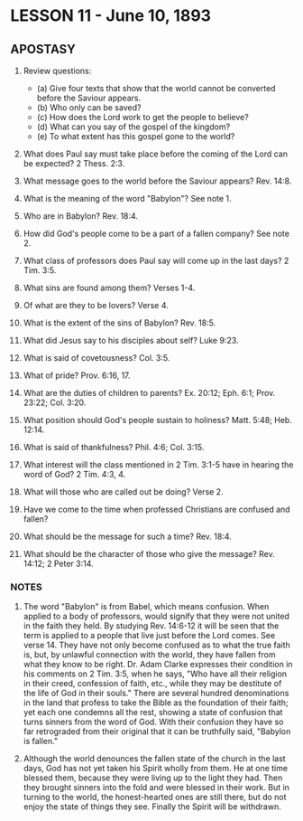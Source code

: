 # LESSON 11 - June 10, 1893
## APOSTASY

1. Review questions:
   - (a) Give four texts that show that the world cannot be converted before the Saviour appears.
   - (b) Who only can be saved?
   - (c) How does the Lord work to get the people to believe?
   - (d) What can you say of the gospel of the kingdom?
   - (e) To what extent has this gospel gone to the world?

2. What does Paul say must take place before the coming of the Lord can be expected? 2 Thess. 2:3.
3. What message goes to the world before the Saviour appears? Rev. 14:8.
4. What is the meaning of the word "Babylon"? See note 1.
5. Who are in Babylon? Rev. 18:4.
6. How did God's people come to be a part of a fallen company? See note 2.
7. What class of professors does Paul say will come up in the last days? 2 Tim. 3:5.
8. What sins are found among them? Verses 1-4.
9. Of what are they to be lovers? Verse 4.
10. What is the extent of the sins of Babylon? Rev. 18:5.
11. What did Jesus say to his disciples about self? Luke 9:23.
12. What is said of covetousness? Col. 3:5.
13. What of pride? Prov. 6:16, 17.
14. What are the duties of children to parents? Ex. 20:12; Eph. 6:1; Prov. 23:22; Col. 3:20.
15. What position should God's people sustain to holiness? Matt. 5:48; Heb. 12:14.
16. What is said of thankfulness? Phil. 4:6; Col. 3:15.
17. What interest will the class mentioned in 2 Tim. 3:1-5 have in hearing the word of God? 2 Tim. 4:3, 4.
18. What will those who are called out be doing? Verse 2.
19. Have we come to the time when professed Christians are confused and fallen?
20. What should be the message for such a time? Rev. 18:4.
21. What should be the character of those who give the message? Rev. 14:12; 2 Peter 3:14.

### NOTES

1. The word "Babylon" is from Babel, which means confusion. When applied to a body of professors, would signify that they were not united in the faith they held. By studying Rev. 14:6-12 it will be seen that the term is applied to a people that live just before the Lord comes. See verse 14. They have not only become confused as to what the true faith is, but, by unlawful connection with the world, they have fallen from what they know to be right. Dr. Adam Clarke expresses their condition in his comments on 2 Tim. 3:5, when he says, "Who have all their religion in their creed, confession of faith, etc., while they may be destitute of the life of God in their souls." There are several hundred denominations in the land that profess to take the Bible as the foundation of their faith; yet each one condemns all the rest, showing a state of confusion that turns sinners from the word of God. With their confusion they have so far retrograded from their original that it can be truthfully said, "Babylon is fallen."

2. Although the world denounces the fallen state of the church in the last days, God has not yet taken his Spirit wholly from them. He at one time blessed them, because they were living up to the light they had. Then they brought sinners into the fold and were blessed in their work. But in turning to the world, the honest-hearted ones are still there, but do not enjoy the state of things they see. Finally the Spirit will be withdrawn.